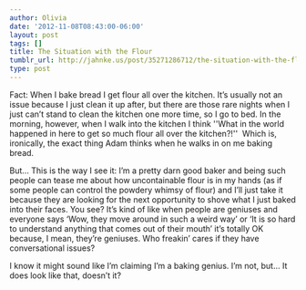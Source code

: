 ```yaml
---
author: Olivia
date: '2012-11-08T08:43:00-06:00'
layout: post
tags: []
title: The Situation with the Flour
tumblr_url: http://jahnke.us/post/35271286712/the-situation-with-the-flour
type: post
---
```


Fact: When I bake bread I get flour all over the kitchen. It’s usually not an issue because I just clean it up after, but there are those rare nights when I just can’t stand to clean the kitchen one more time, so I go to bed. In the morning, however, when I walk into the kitchen I think ''What in the world happened in here to get so much flour all over the kitchen?!''  Which is, ironically, the exact thing Adam thinks when he walks in on me baking bread. 

But… This is the way I see it: I’m a pretty darn good baker and being such people can tease me about how uncontainable flour is in my hands (as if some people can control the powdery whimsy of flour) and I’ll just take it because they are looking for the next opportunity to shove what I just baked into their faces. You see? It’s kind of like when people are geniuses and everyone says ‘Wow, they move around in such a weird way’ or ‘It is so hard to understand anything that comes out of their mouth’ it’s totally OK because, I mean, they’re geniuses. Who freakin’ cares if they have conversational issues? 

I know it might sound like I’m claiming I’m a baking genius. I’m not, but… It does look like that, doesn’t it?
